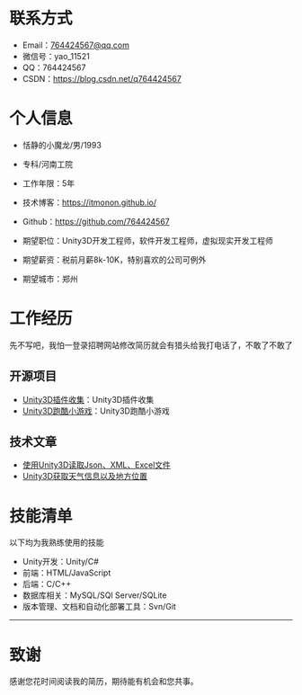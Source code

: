 
# 联系方式

- Email：764424567@qq.com
- 微信号：yao_11521
- QQ：764424567
- CSDN：https://blog.csdn.net/q764424567

# 个人信息

 - 恬静的小魔龙/男/1993 
 - 专科/河南工院
 - 工作年限：5年
 - 技术博客：https://itmonon.github.io/
 - Github：https://github.com/764424567

 - 期望职位：Unity3D开发工程师，软件开发工程师，虚拟现实开发工程师
 - 期望薪资：税前月薪8k-10K，特别喜欢的公司可例外
 - 期望城市：郑州


# 工作经历

先不写吧，我怕一登录招聘网站修改简历就会有猎头给我打电话了，不敢了不敢了
  
  

## 开源项目

  - [Unity3D插件收集](https://github.com/764424567/Unity-plugin)：Unity3D插件收集
  - [Unity3D跑酷小游戏](https://github.com/764424567/Game_Parkour)：Unity3D跑酷小游戏

## 技术文章

- [使用Unity3D读取Json、XML、Excel文件](https://blog.csdn.net/q764424567/article/details/105976564)
- [Unity3D获取天气信息以及地方位置](https://blog.csdn.net/q764424567/article/details/105999041)
    
    
# 技能清单

以下均为我熟练使用的技能
- Unity开发：Unity/C#
- 前端：HTML/JavaScript
- 后端：C/C++
- 数据库相关：MySQL/SQl Server/SQLite
- 版本管理、文档和自动化部署工具：Svn/Git
      
---      
# 致谢
感谢您花时间阅读我的简历，期待能有机会和您共事。
      
